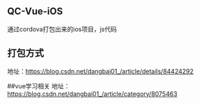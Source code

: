 ## QC-Vue-iOS
通过cordova打包出来的ios项目，js代码

## 打包方式
地址：https://blog.csdn.net/dangbai01_/article/details/84424292

##vue学习相关
地址：https://blog.csdn.net/dangbai01_/article/category/8075463

